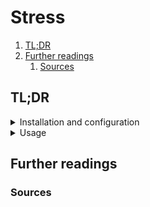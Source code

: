 # Stress

1. [TL;DR](#tldr)
1. [Further readings](#further-readings)
   1. [Sources](#sources)

## TL;DR

<details>
  <summary>Installation and configuration</summary>

```sh
dnf install 'stress'
yum install 'stress'
```

</details>

<details>
  <summary>Usage</summary>

```sh
stress --cpu '2' --timeout '10m'
```

</details>

## Further readings

### Sources

<!--
  Reference
  ═╬═Time══
  -->

<!-- In-article sections -->
<!-- Knowledge base -->
<!-- Files -->
<!-- Upstream -->
<!-- Others -->
